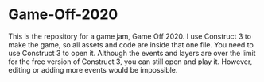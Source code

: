 # Game-Off-2020
This is the repository for a game jam, Game Off 2020. I use Construct 3 to make the game, so all assets and code are inside that one file. You need to use Construct 3 to open it. Although the events and layers are over the limit for the free version of Construct 3, you can still open and play it. However, editing or adding more events would be impossible.
